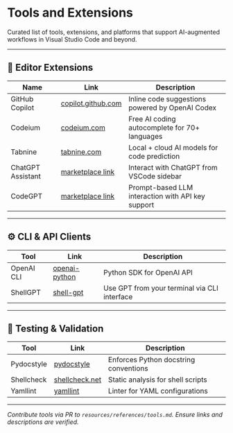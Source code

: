 # Tools and Extensions

Curated list of tools, extensions, and platforms that support AI-augmented workflows in Visual Studio Code and beyond.

---

## 🔌 Editor Extensions

| Name              | Link                                                                                              | Description                                       |
| ----------------- | ------------------------------------------------------------------------------------------------- | ------------------------------------------------- |
| GitHub Copilot    | [copilot.github.com](https://copilot.github.com)                                                  | Inline code suggestions powered by OpenAI Codex   |
| Codeium           | [codeium.com](https://codeium.com)                                                                | Free AI coding autocomplete for 70+ languages     |
| Tabnine           | [tabnine.com](https://www.tabnine.com)                                                            | Local + cloud AI models for code prediction       |
| ChatGPT Assistant | [marketplace link](https://marketplace.visualstudio.com/items?itemName=gencay.vscode-chatgpt)     | Interact with ChatGPT from VSCode sidebar         |
| CodeGPT           | [marketplace link](https://marketplace.visualstudio.com/items?itemName=DanielSanMedium.dscodegpt) | Prompt-based LLM interaction with API key support |

---

## ⚙️ CLI & API Clients

| Tool       | Link                                                     | Description                                  |
| ---------- | -------------------------------------------------------- | -------------------------------------------- |
| OpenAI CLI | [openai-python](https://github.com/openai/openai-python) | Python SDK for OpenAI API                    |
| ShellGPT   | [shell-gpt](https://github.com/TheR1D/shell_gpt)         | Use GPT from your terminal via CLI interface |

---

## 🧪 Testing & Validation

| Tool       | Link                                                   | Description                           |
| ---------- | ------------------------------------------------------ | ------------------------------------- |
| Pydocstyle | [pydocstyle](http://www.pydocstyle.org/en/stable/)     | Enforces Python docstring conventions |
| Shellcheck | [shellcheck.net](https://www.shellcheck.net/)          | Static analysis for shell scripts     |
| Yamllint   | [yamllint](https://yamllint.readthedocs.io/en/stable/) | Linter for YAML configurations        |

---

*Contribute tools via PR to `resources/references/tools.md`. Ensure links and descriptions are verified.*
